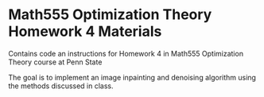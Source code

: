 # Math555 Optimization Theory Homework 4 Materials

Contains code an instructions for Homework 4 in Math555 Optimization Theory course at Penn State

The goal is to implement an image inpainting and denoising algorithm using the methods discussed
in class.
